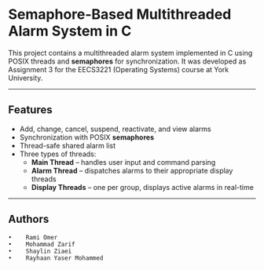 # Semaphore-Based Multithreaded Alarm System in C

This project contains a multithreaded alarm system implemented in C using POSIX threads and **semaphores** for synchronization. It was developed as Assignment 3 for the EECS3221 (Operating Systems) course at York University.

---

## Features

- Add, change, cancel, suspend, reactivate, and view alarms
- Synchronization with POSIX **semaphores**
- Thread-safe shared alarm list
- Three types of threads:
  - **Main Thread** – handles user input and command parsing
  - **Alarm Thread** – dispatches alarms to their appropriate display threads
  - **Display Threads** – one per group, displays active alarms in real-time
  
---

## Authors
    •    Rami Omer
    •    Mohammad Zarif
    •    Shaylin Ziaei
    •    Rayhaan Yaser Mohammed
